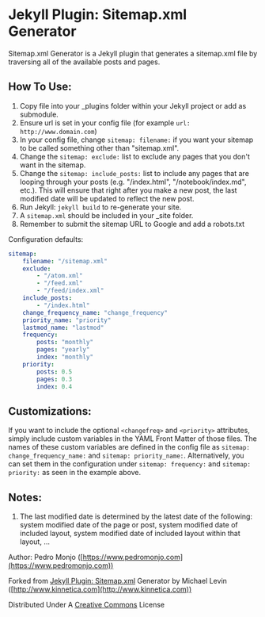 Jekyll Plugin: Sitemap.xml Generator
====================================

Sitemap.xml Generator is a Jekyll plugin that generates a sitemap.xml file by traversing all of the available posts and pages.

How To Use:
-----------
1. Copy file into your _plugins folder within your Jekyll project or add as submodule.
2. Ensure url is set in your config file (for example `url: http://www.domain.com`)
3. In your config file, change `sitemap: filename:` if you want your sitemap to be called something other than "sitemap.xml".
4. Change the `sitemap: exclude:` list to exclude any pages that you don't want in the sitemap. 
5. Change the `sitemap: include_posts:` list to include any pages that are looping through your posts (e.g. "/index.html", "/notebook/index.md", etc.). This will ensure that right after you make a new post, the last modified date will be updated to reflect the new post.
6. Run Jekyll: `jekyll build` to re-generate your site.
7. A `sitemap.xml` should be included in your _site folder.
8. Remember to submit the sitemap URL to Google and add a robots.txt

Configuration defaults:

```yaml
sitemap:
    filename: "/sitemap.xml"
    exclude:
        - "/atom.xml"
        - "/feed.xml"
        - "/feed/index.xml"
    include_posts:
        - "/index.html"
    change_frequency_name: "change_frequency"
    priority_name: "priority"
    lastmod_name: "lastmod"
    frequency:
        posts: "monthly"
        pages: "yearly"
        index: "monthly" 
    priority: 
        posts: 0.5
        pages: 0.3
        index: 0.4
```

Customizations:
---------------
If you want to include the optional `<changefreq>` and `<priority>` attributes, simply include custom variables in the YAML Front Matter of those files. The names of these custom variables are defined in the config file as `sitemap: change_frequency_name:` and `sitemap: priority_name:`. Alternatively, you can set them in the configuration under `sitemap: frequency:` and `sitemap: priority:` as seen in the example above.

Notes:
------
1. The last modified date is determined by the latest date of the following: system modified date of the page or post, system modified date of included layout, system modified date of included layout within that layout, ...

Author: Pedro Monjo ([https://www.pedromonjo.com](https://www.pedromonjo.com))

Forked from [Jekyll Plugin: Sitemap.xml](https://github.com/kinnetica/jekyll-plugins) Generator by Michael Levin ([http://www.kinnetica.com](http://www.kinnetica.com))

Distributed Under A [Creative Commons](http://creativecommons.org/licenses/by/3.0/) License
